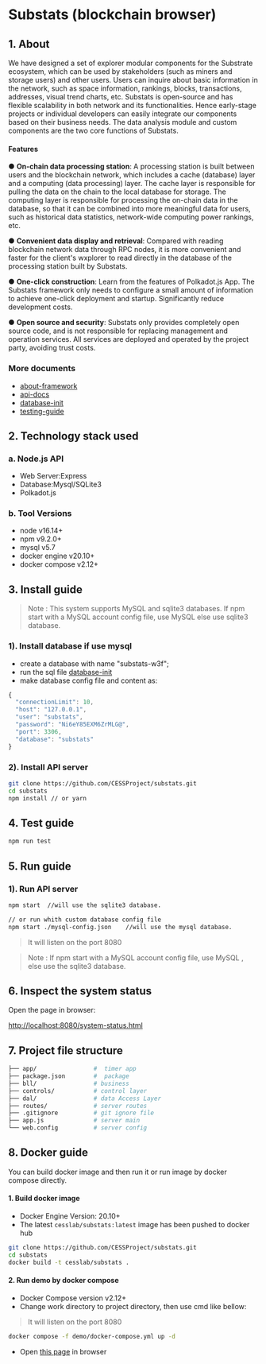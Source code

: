 # Substats (blockchain browser)

## 1. About
We have designed a set of explorer modular components for the Substrate ecosystem, which can be used by stakeholders (such as miners and storage users) and other users. Users can inquire about basic information in the network, such as space information, rankings, blocks, transactions, addresses, visual trend charts, etc. Substats is open-source and has flexible scalability in both network and its functionalities. Hence early-stage projects or individual developers can easily integrate our components based on their business needs. The data analysis module and custom components are the two core functions of Substats.

#### **Features**

● **On-chain data processing station**: A processing station is built between users and the blockchain network, which includes a cache (database) layer and a computing (data processing) layer. The cache layer is responsible for pulling the data on the chain to the local database for storage. The computing layer is responsible for processing the on-chain data in the database, so that it can be combined into more meaningful data for users, such as historical data statistics, network-wide computing power rankings, etc.

● **Convenient data display and retrieval**: Compared with reading blockchain network data through RPC nodes, it is more convenient and faster for the client's wxplorer to read directly in the database of the processing station built by Substats.

● **One-click construction**: Learn from the features of Polkadot.js App. The Substats framework only needs to configure a small amount of information to achieve one-click deployment and startup. Significantly reduce development costs.

● **Open source and security**: Substats only provides completely open source code, and is not responsible for replacing management and operation services. All services are deployed and operated by the project party, avoiding trust costs.

### More documents

- [about-framework](./documents/about-framework.md)
- [api-docs](./documents/api-docs.md)
- [database-init](./documents/database-init.sql)
- [testing-guide](./documents/testing-guide.md)




## 2. Technology stack used

### a. Node.js API

- Web Server:Express
- Database:Mysql/SQLite3
- Polkadot.js

### b. Tool Versions

- node             v16.14+
- npm              v9.2.0+
- mysql            v5.7
- docker engine    v20.10+
- docker compose   v2.12+

## 3. Install guide

> Note : This system supports MySQL and sqlite3 databases. If npm start with a MySQL account config file, use MySQL else use sqlite3 database.

### 1). Install database if use mysql
- create a database with name "substats-w3f";
- run the sql file [database-init](./documents/database-init.sql)
- make database config file and content as:
```javascript
{
  "connectionLimit": 10,
  "host": "127.0.0.1",
  "user": "substats",
  "password": "Ni6eY85EXM6ZrMLG@",
  "port": 3306,
  "database": "substats"
}
```

### 2). Install API server

```bash
git clone https://github.com/CESSProject/substats.git
cd substats
npm install // or yarn
```


## 4. Test guide

```bash
npm run test
```

## 5. Run guide

### 1). Run API server

```bash
npm start  //will use the sqlite3 database.

// or run whith custom database config file
npm start ./mysql-config.json    //will use the mysql database.
```

> It will listen on the port 8080

> Note : If npm start with a MySQL account config file, use MySQL , else use the sqlite3 database.


## 6. Inspect the system status
Open the page in browser: 

[http://localhost:8080/system-status.html]([http://localhost:8080/system-status.html])


## 7. Project file structure

```bash
├── app/                #  timer app
├── package.json        #  package
├── bll/                # business
├── controls/           # control layer
├── dal/                # data Access Layer
├── routes/             # server routes
├── .gitignore          # git ignore file
├── app.js              # server main
└── web.config          # server config
```
## 8. Docker guide

You can build docker image and then run it or run image by docker compose directly.

#### 1. Build docker image
* Docker Engine Version: 20.10+
* The latest `cesslab/substats:latest` image has been pushed to docker hub
```bash
git clone https://github.com/CESSProject/substats.git
cd substats
docker build -t cesslab/substats .
```
#### 2. Run demo by docker compose
* Docker Compose version v2.12+
* Change work directory to project directory, then use cmd like bellow:

> It will listen on the port 8080

```bash
docker compose -f demo/docker-compose.yml up -d
```
* Open [this page](http://localhost:8080/system-status.html) in browser
